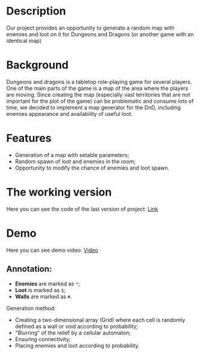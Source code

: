 # Description
Our project provides an opportunity to generate a random map with enemies and loot on it for Dungeons and Dragons (or another game with an identical map)
# Background
Dungeons and dragons is a tabletop role-playing game for several players. One of
the main parts of the game is a map of the area where the players are moving.
Since creating the map (especially vast territories that are not important for
the plot of the game) can be problematic and consume lots of time, we decided
to implement a map generator for the DnD, including enemies appearance and
availability of useful loot.
# Features
* Generation of a map with setable parameters;
* Random spawn of loot and enemies in the room;
* Opportunity to modify the chance of enemies and loot spawn.
# The working version
Here you can see the code of the last version of project: [Link](app\Main.hs)
# Demo
Here you can see demo video: [Video](https://drive.google.com/file/d/1AjPuOCoTzIh-SZtUfmxo-wzgiyuWKrUH/view?usp=drivesdk)
## Annotation:
* **Enemies** are marked as `*`;
* **Loot** is marked as `$`;
* **Walls** are marked as `#`.

Generation method:
* Creating a two-dimensional array (Grid) where each cell is randomly defined as a wall or void according to probability;
* "Blurring" of the relief by a cellular automaton;
* Ensuring connectivity;
* Placing enemies and loot according to probability.